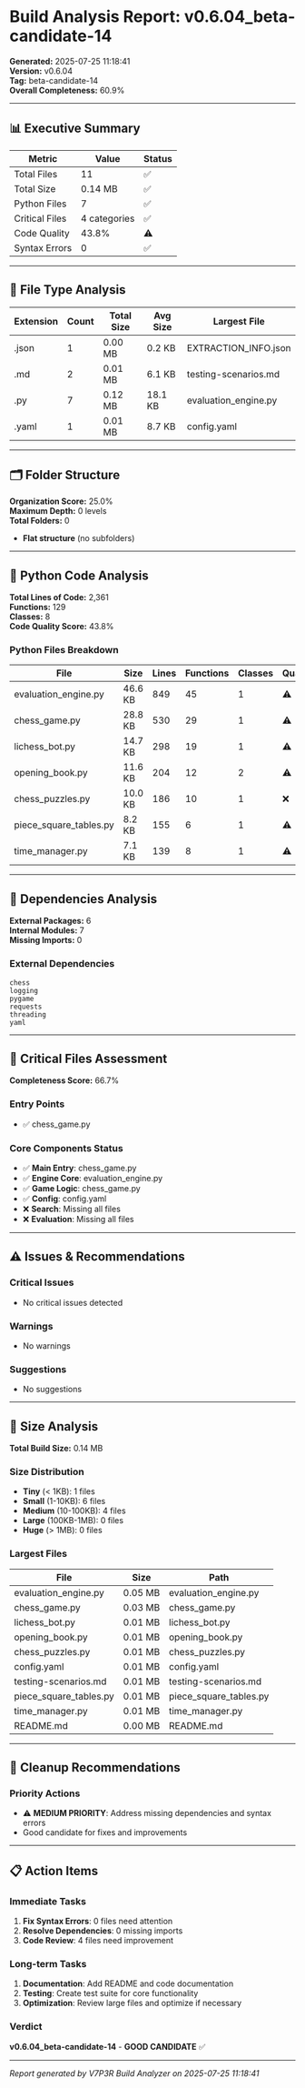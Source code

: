 # Build Analysis Report: v0.6.04_beta-candidate-14

**Generated:** 2025-07-25 11:18:41  
**Version:** v0.6.04  
**Tag:** beta-candidate-14  
**Overall Completeness:** 60.9%

---

## 📊 Executive Summary

| Metric | Value | Status |
|--------|-------|--------|
| Total Files | 11 | ✅ |
| Total Size | 0.14 MB | ✅ |
| Python Files | 7 | ✅ |
| Critical Files | 4 categories | ✅ |
| Code Quality | 43.8% | ⚠️ |
| Syntax Errors | 0 | ✅ |

---

## 📁 File Type Analysis

| Extension | Count | Total Size | Avg Size | Largest File |
|-----------|-------|------------|----------|--------------|
| .json | 1 | 0.00 MB | 0.2 KB | EXTRACTION_INFO.json |
| .md | 2 | 0.01 MB | 6.1 KB | testing-scenarios.md |
| .py | 7 | 0.12 MB | 18.1 KB | evaluation_engine.py |
| .yaml | 1 | 0.01 MB | 8.7 KB | config.yaml |


---

## 🗂️ Folder Structure

**Organization Score:** 25.0%  
**Maximum Depth:** 0 levels  
**Total Folders:** 0

- **Flat structure** (no subfolders)


---

## 🐍 Python Code Analysis

**Total Lines of Code:** 2,361  
**Functions:** 129  
**Classes:** 8  
**Code Quality Score:** 43.8%

### Python Files Breakdown
| File | Size | Lines | Functions | Classes | Quality |
|------|------|-------|-----------|---------|---------|
| evaluation_engine.py | 46.6 KB | 849 | 45 | 1 | ⚠️ |
| chess_game.py | 28.8 KB | 530 | 29 | 1 | ⚠️ |
| lichess_bot.py | 14.7 KB | 298 | 19 | 1 | ⚠️ |
| opening_book.py | 11.6 KB | 204 | 12 | 2 | ⚠️ |
| chess_puzzles.py | 10.0 KB | 186 | 10 | 1 | ❌ |
| piece_square_tables.py | 8.2 KB | 155 | 6 | 1 | ⚠️ |
| time_manager.py | 7.1 KB | 139 | 8 | 1 | ⚠️ |


---

## 🔗 Dependencies Analysis

**External Packages:** 6  
**Internal Modules:** 7  
**Missing Imports:** 0

### External Dependencies
```
chess
logging
pygame
requests
threading
yaml
```


---

## 🎯 Critical Files Assessment

**Completeness Score:** 66.7%

### Entry Points
- ✅ chess_game.py

### Core Components Status
- ✅ **Main Entry**: chess_game.py
- ✅ **Engine Core**: evaluation_engine.py
- ✅ **Game Logic**: chess_game.py
- ✅ **Config**: config.yaml
- ❌ **Search**: Missing all files
- ❌ **Evaluation**: Missing all files


---

## ⚠️ Issues & Recommendations

### Critical Issues
- No critical issues detected

### Warnings
- No warnings

### Suggestions
- No suggestions


---

## 📏 Size Analysis

**Total Build Size:** 0.14 MB

### Size Distribution
- **Tiny** (< 1KB): 1 files
- **Small** (1-10KB): 6 files  
- **Medium** (10-100KB): 4 files
- **Large** (100KB-1MB): 0 files
- **Huge** (> 1MB): 0 files

### Largest Files
| File | Size | Path |
|------|------|------|
| evaluation_engine.py | 0.05 MB | evaluation_engine.py |
| chess_game.py | 0.03 MB | chess_game.py |
| lichess_bot.py | 0.01 MB | lichess_bot.py |
| opening_book.py | 0.01 MB | opening_book.py |
| chess_puzzles.py | 0.01 MB | chess_puzzles.py |
| config.yaml | 0.01 MB | config.yaml |
| testing-scenarios.md | 0.01 MB | testing-scenarios.md |
| piece_square_tables.py | 0.01 MB | piece_square_tables.py |
| time_manager.py | 0.01 MB | time_manager.py |
| README.md | 0.00 MB | README.md |


---

## 🧹 Cleanup Recommendations

### Priority Actions
- ⚠️ **MEDIUM PRIORITY**: Address missing dependencies and syntax errors
- Good candidate for fixes and improvements


---

## 📋 Action Items

### Immediate Tasks
1. **Fix Syntax Errors**: 0 files need attention
2. **Resolve Dependencies**: 0 missing imports
3. **Code Review**: 4 files need improvement

### Long-term Tasks  
1. **Documentation**: Add README and code documentation
2. **Testing**: Create test suite for core functionality
3. **Optimization**: Review large files and optimize if necessary

### Verdict
**v0.6.04_beta-candidate-14** - **GOOD CANDIDATE** ✅

---
*Report generated by V7P3R Build Analyzer on 2025-07-25 11:18:41*
